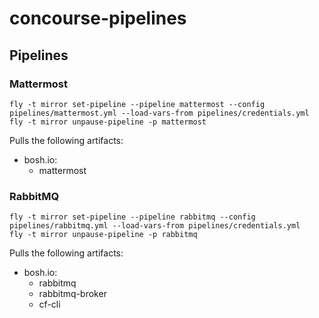# concourse-pipelines

## Pipelines

### Mattermost

```
fly -t mirror set-pipeline --pipeline mattermost --config pipelines/mattermost.yml --load-vars-from pipelines/credentials.yml
fly -t mirror unpause-pipeline -p mattermost
```

Pulls the following artifacts:
- bosh.io:
  - mattermost

### RabbitMQ

```
fly -t mirror set-pipeline --pipeline rabbitmq --config pipelines/rabbitmq.yml --load-vars-from pipelines/credentials.yml
fly -t mirror unpause-pipeline -p rabbitmq
```

Pulls the following artifacts:
- bosh.io:
  - rabbitmq
  - rabbitmq-broker
  - cf-cli
